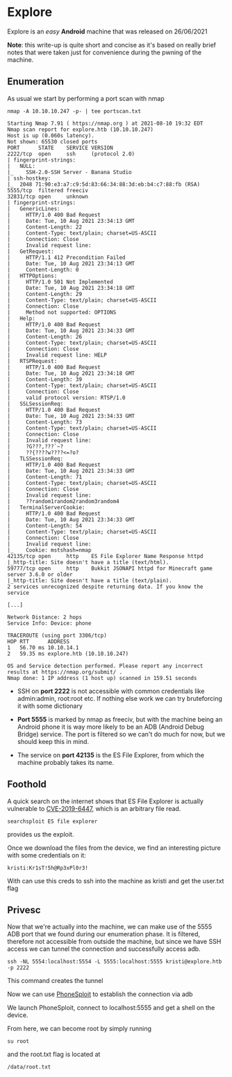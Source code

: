 # Explore

Explore is an _easy_ **Android** machine that was released on 26/06/2021

**Note**: this write-up is quite short and concise as it's based on really brief notes that were taken just for convenience during the pwning of the machine. 

## Enumeration

As usual we start by performing a port scan with nmap

```
nmap -A 10.10.10.247 -p- | tee portscan.txt

Starting Nmap 7.91 ( https://nmap.org ) at 2021-08-10 19:32 EDT
Nmap scan report for explore.htb (10.10.10.247)
Host is up (0.060s latency).
Not shown: 65530 closed ports
PORT      STATE    SERVICE VERSION
2222/tcp  open     ssh     (protocol 2.0)
| fingerprint-strings: 
|   NULL: 
|_    SSH-2.0-SSH Server - Banana Studio
| ssh-hostkey: 
|_  2048 71:90:e3:a7:c9:5d:83:66:34:88:3d:eb:b4:c7:88:fb (RSA)
5555/tcp  filtered freeciv
32831/tcp open     unknown
| fingerprint-strings: 
|   GenericLines: 
|     HTTP/1.0 400 Bad Request
|     Date: Tue, 10 Aug 2021 23:34:13 GMT
|     Content-Length: 22
|     Content-Type: text/plain; charset=US-ASCII
|     Connection: Close
|     Invalid request line:
|   GetRequest: 
|     HTTP/1.1 412 Precondition Failed
|     Date: Tue, 10 Aug 2021 23:34:13 GMT
|     Content-Length: 0
|   HTTPOptions: 
|     HTTP/1.0 501 Not Implemented
|     Date: Tue, 10 Aug 2021 23:34:18 GMT
|     Content-Length: 29
|     Content-Type: text/plain; charset=US-ASCII
|     Connection: Close
|     Method not supported: OPTIONS
|   Help: 
|     HTTP/1.0 400 Bad Request
|     Date: Tue, 10 Aug 2021 23:34:33 GMT
|     Content-Length: 26
|     Content-Type: text/plain; charset=US-ASCII
|     Connection: Close
|     Invalid request line: HELP
|   RTSPRequest: 
|     HTTP/1.0 400 Bad Request
|     Date: Tue, 10 Aug 2021 23:34:18 GMT
|     Content-Length: 39
|     Content-Type: text/plain; charset=US-ASCII
|     Connection: Close
|     valid protocol version: RTSP/1.0
|   SSLSessionReq: 
|     HTTP/1.0 400 Bad Request
|     Date: Tue, 10 Aug 2021 23:34:33 GMT
|     Content-Length: 73
|     Content-Type: text/plain; charset=US-ASCII
|     Connection: Close
|     Invalid request line: 
|     ?G???,???`~?
|     ??{????w????<=?o?
|   TLSSessionReq: 
|     HTTP/1.0 400 Bad Request
|     Date: Tue, 10 Aug 2021 23:34:33 GMT
|     Content-Length: 71
|     Content-Type: text/plain; charset=US-ASCII
|     Connection: Close
|     Invalid request line: 
|     ??random1random2random3random4
|   TerminalServerCookie: 
|     HTTP/1.0 400 Bad Request
|     Date: Tue, 10 Aug 2021 23:34:33 GMT
|     Content-Length: 54
|     Content-Type: text/plain; charset=US-ASCII
|     Connection: Close
|     Invalid request line: 
|_    Cookie: mstshash=nmap
42135/tcp open     http    ES File Explorer Name Response httpd
|_http-title: Site doesn't have a title (text/html).
59777/tcp open     http    Bukkit JSONAPI httpd for Minecraft game server 3.6.0 or older
|_http-title: Site doesn't have a title (text/plain).
2 services unrecognized despite returning data. If you know the service

[...]

Network Distance: 2 hops
Service Info: Device: phone

TRACEROUTE (using port 3306/tcp)
HOP RTT      ADDRESS
1   56.70 ms 10.10.14.1
2   59.35 ms explore.htb (10.10.10.247)

OS and Service detection performed. Please report any incorrect results at https://nmap.org/submit/ .
Nmap done: 1 IP address (1 host up) scanned in 159.51 seconds

```

- SSH on **port 2222** is not accessible with common credentials like admin:admin, root:root etc.
If nothing else work we can try bruteforcing it with some dictionary

- **Port 5555** is marked by nmap as freeciv, but with the machine being an Android phone it is way more likely to be an ADB (Android Debug Bridge) service. The port is filtered so we can't do much for now, but we should keep this in mind.


- The service on **port 42135** is the ES File Explorer, from which the machine probably takes its name.

## Foothold

A quick search on the internet shows that ES File Explorer is actually vulnerable to [CVE-2019-6447](https://www.cvedetails.com/cve/CVE-2019-6447/), which is an arbitrary file read.

`searchsploit ES file explorer`

provides us the exploit.

Once we download the files from the device, we find an interesting picture with some credentials on it:

`kristi:Kr1sT!5h@Rp3xPl0r3!`

With can use this creds to ssh into the machine as kristi and get the user.txt flag

## Privesc
Now that we're actually into the machine, we can make use of the 5555 ADB port that we found during our enumeration phase. It is filtered, therefore not accessible from outside the machine, but since we have SSH access we can tunnel the connection and successfully access adb.

`ssh -NL 5554:localhost:5554 -L 5555:localhost:5555 kristi@explore.htb -p 2222`

This command creates the tunnel

Now we can use [PhoneSploit](https://github.com/aerosol-can/PhoneSploit) to establish the connection via adb

We launch PhoneSploit, connect to localhost:5555 and get a shell on the device.

From here, we can become root by simply running

`su root`

and the root.txt flag is located at

`/data/root.txt`